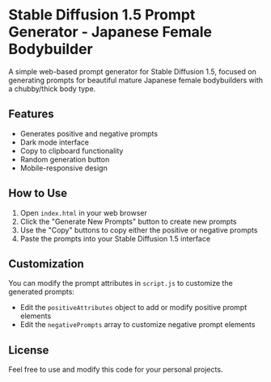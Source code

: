 # Stable Diffusion 1.5 Prompt Generator - Japanese Female Bodybuilder

A simple web-based prompt generator for Stable Diffusion 1.5, focused on generating prompts for beautiful mature Japanese female bodybuilders with a chubby/thick body type.

## Features

- Generates positive and negative prompts
- Dark mode interface
- Copy to clipboard functionality
- Random generation button
- Mobile-responsive design

## How to Use

1. Open `index.html` in your web browser
2. Click the "Generate New Prompts" button to create new prompts
3. Use the "Copy" buttons to copy either the positive or negative prompts
4. Paste the prompts into your Stable Diffusion 1.5 interface

## Customization

You can modify the prompt attributes in `script.js` to customize the generated prompts:
- Edit the `positiveAttributes` object to add or modify positive prompt elements
- Edit the `negativePrompts` array to customize negative prompt elements

## License

Feel free to use and modify this code for your personal projects.